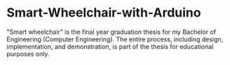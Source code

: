 # Smart-Wheelchair-with-Arduino
"Smart wheelchair" is the final year graduation thesis for my Bachelor of Engineering (Computer Engineering). The entire process, including design, implementation, and demonstration, is part of the thesis for educational purposes only.
